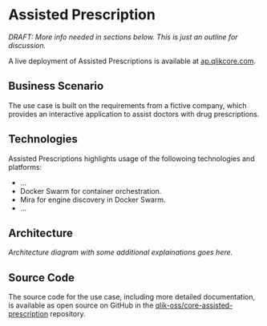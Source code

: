# Assisted Prescription

_DRAFT: More info needed in sections below. This is just an outline for discussion._

A live deployment of Assisted Prescriptions is available at [ap.qlikcore.com](https://ap.qlikcore.com).

## Business Scenario

The use case is built on the requirements from a fictive company, which provides an interactive application to
assist doctors with drug prescriptions.

## Technologies

Assisted Prescriptions highlights usage of the followoing technologies and platforms:

* ...
* Docker Swarm for container orchestration.
* Mira for engine discovery in Docker Swarm.
* ...

## Architecture

_Architecture diagram with some additional explainations goes here._

## Source Code

The source code for the use case, including more detailed documentation, is available as open source on GitHub
in the [qlik-oss/core-assisted-prescription](https://github.com/qlik-oss/core-assisted-prescription) repository.
